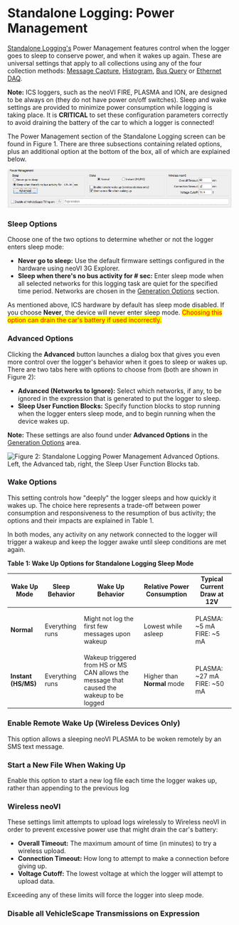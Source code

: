 # Standalone Logging: Power Management

[Standalone Logging's](./) Power Management features control when the logger goes to sleep to conserve power, and when it wakes up again. These are universal settings that apply to all collections using any of the four collection methods: [Message Capture](standalone-logging-collections-and-methods/collections-and-methods-message-capture-method/), [Histogram](standalone-logging-collections-and-methods/collections-and-methods-histogram-method.md), [Bus Query](standalone-logging-collections-and-methods/collections-and-methods-bus-query-method.md) or [Ethernet DAQ](standalone-logging-collections-and-methods/collections-and-methods-ethernet-daq-method.md).

**Note:** ICS loggers, such as the neoVI FIRE, PLASMA and ION, are designed to be always on (they do not have power on/off switches). Sleep and wake settings are provided to minimize power consumption while logging is taking place. It is **CRITICAL** to set these configuration parameters correctly to avoid draining the battery of the car to which a logger is connected!

The Power Management section of the Standalone Logging screen can be found in Figure 1. There are three subsections containing related options, plus an additional option at the bottom of the box, all of which are explained below.

![Figure 1: Standalone Logging Power Management Options.](../../../../.gitbook/assets/spyvssalpwrmgmt.gif)

### Sleep Options

Choose one of the two options to determine whether or not the logger enters sleep mode:

* **Never go to sleep:** Use the default firmware settings configured in the hardware using neoVI 3G Explorer.
* **Sleep when there's no bus activity for # sec:** Enter sleep mode when all selected networks for this logging task are quiet for the specified time period. Networks are chosen in the [Generation Options](standalone-logging-generation-options.md) section.

As mentioned above, ICS hardware by default has sleep mode disabled. If you choose **Never**, the device will never enter sleep mode. <mark style="color:red;">Choosing this option can drain the car's battery if used incorrectly.</mark>

### Advanced Options

Clicking the **Advanced** button launches a dialog box that gives you even more control over the logger's behavior when it goes to sleep or wakes up. There are two tabs here with options to choose from (both are shown in Figure 2):

* **Advanced (Networks to Ignore):** Select which networks, if any, to be ignored in the expression that is generated to put the logger to sleep.
* **Sleep User Function Blocks:** Specify function blocks to stop running when the logger enters sleep mode, and to begin running when the device wakes up.

**Note:** These settings are also found under **Advanced Options** in the [Generation Options](standalone-logging-generation-options.md) area.

![Figure 2: Standalone Logging Power Management Advanced Options. Left, the Advanced tab, right, the Sleep User Function Blocks tab.](../../../../.gitbook/assets/spyvssalreportoptions\_advanced.gif)

### Wake Options

This setting controls how "deeply" the logger sleeps and how quickly it wakes up. The choice here represents a trade-off between power consumption and responsiveness to the resumption of bus activity; the options and their impacts are explained in Table 1.

In both modes, any activity on any network connected to the logger will trigger a wakeup and keep the logger awake until sleep conditions are met again.

**Table 1: Wake Up Options for Standalone Logging Sleep Mode**



| Wake Up Mode        | Sleep Behavior  | Wake Up Behavior                                                                          | Relative Power Consumption  | Typical Current Draw at 12V           |
| ------------------- | --------------- | ----------------------------------------------------------------------------------------- | --------------------------- | ------------------------------------- |
| **Normal**          | Everything runs | Might not log the first few messages upon wakeup                                          | Lowest while asleep         | <p>PLASMA: ~5 mA<br>FIRE: ~5 mA</p>   |
| **Instant (HS/MS)** | Everything runs | Wakeup triggered from HS or MS CAN allows the message that caused the wakeup to be logged | Higher than **Normal** mode | <p>PLASMA: ~27 mA<br>FIRE: ~50 mA</p> |

### Enable Remote Wake Up (Wireless Devices Only)

This option allows a sleeping neoVI PLASMA to be woken remotely by an SMS text message.

### Start a New File When Waking Up

Enable this option to start a new log file each time the logger wakes up, rather than appending to the previous log

### Wireless neoVI

These settings limit attempts to upload logs wirelessly to Wireless neoVI in order to prevent excessive power use that might drain the car's battery:

* **Overall Timeout:** The maximum amount of time (in minutes) to try a wireless upload.
* **Connection Timeout:** How long to attempt to make a connection before giving up.
* **Voltage Cutoff:** The lowest voltage at which the logger will attempt to upload data.

Exceeding any of these limits will force the logger into sleep mode.

### Disable all VehicleScape Transmissions on Expression
